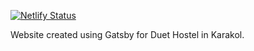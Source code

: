 [![Netlify Status](https://api.netlify.com/api/v1/badges/fe0bbd4e-418d-42bc-be4f-3264333648f1/deploy-status)](https://app.netlify.com/sites/duethostel/deploys)

Website created using Gatsby for Duet Hostel in Karakol.